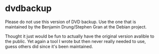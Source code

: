 # dvdbackup

Please do not use this version of DVD backup. Use the one that is 
maintained by the Benjamin Drung/Stephen Gran at the Debian project.

Thought it just would be fun to actually have the original version
avalible to the public. Yet again a tool I wrote but then never
really needed to use, guess others did since it's been maintained. 
